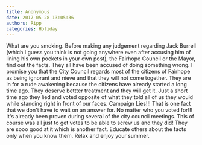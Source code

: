 ```yaml
---
title: Anonymous
date: 2017-05-28 13:05:36
authors: Ripp
categories: Holiday
---
```


 What are you smoking. Before making any judgement regarding Jack Burrell (which I guess you think is not going anywhere even after accusing him of lining his own pockets in your own post), the Fairhope Council or the Mayor, find out the facts. They all have been accused of doing something wrong. I promise you that the City Council regards most of the citizens of Fairhope as being ignorant and nieve and that they will not come together. They are in for a rude awakening because the citizens have already started a long time ago.  They deserve bettter treatment and they will get it. Just a short time ago they lied and voted opposite of what they told all of us they would while standing right in front of our faces.  Campaign Lies!!! That is one fact that we don't have to wait on an answer for. No matter who you voted for!!!  It's already been proven during several of the city council meetings.  This of course was all just to get votes to be able to screw us and they did!  They are sooo good at it which is another fact. Educate others about the facts only when you know them. 
Relax and enjoy your summer.